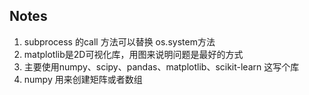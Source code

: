 ##  Notes

1. subprocess 的call 方法可以替换 os.system方法
2. matplotlib是2D可视化库，用图来说明问题是最好的方式
3. 主要使用numpy、scipy、pandas、matplotlib、scikit-learn 这写个库 
4. numpy 用来创建矩阵或者数组  

